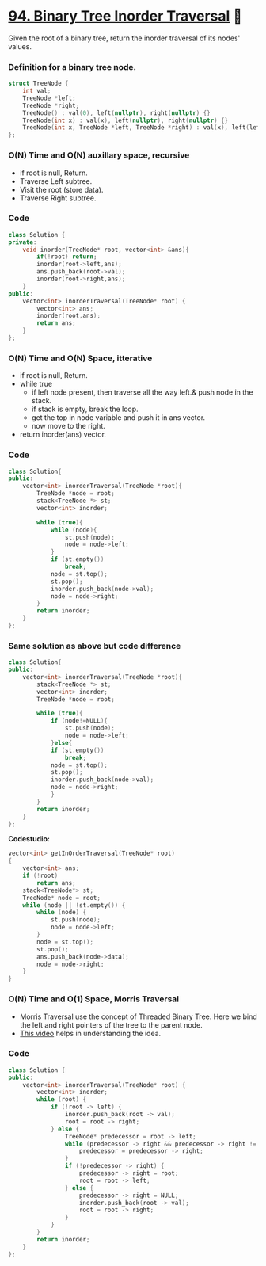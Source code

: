 # [94. Binary Tree Inorder Traversal](https://leetcode.com/problems/binary-tree-inorder-traversal/) 🌟

Given the root of a binary tree, return the inorder traversal of its nodes' values.

### Definition for a binary tree node.

```cpp
struct TreeNode {
    int val;
    TreeNode *left;
    TreeNode *right;
    TreeNode() : val(0), left(nullptr), right(nullptr) {}
    TreeNode(int x) : val(x), left(nullptr), right(nullptr) {}
    TreeNode(int x, TreeNode *left, TreeNode *right) : val(x), left(left), right(right) {}
};
```

### O(N) Time and O(N) auxillary space, recursive

-   if root is null, Return.
-   Traverse Left subtree.
-   Visit the root (store data).
-   Traverse Right subtree.

### Code

```cpp
class Solution {
private:
    void inorder(TreeNode* root, vector<int> &ans){
        if(!root) return;
        inorder(root->left,ans);
        ans.push_back(root->val);
        inorder(root->right,ans);
    }
public:
    vector<int> inorderTraversal(TreeNode* root) {
        vector<int> ans;
        inorder(root,ans);
        return ans;
    }
};
```

### O(N) Time and O(N) Space, itterative

-   if root is null, Return.
-   while true
    -   if left node present, then traverse all the way left.& push node in the stack.
    -   if stack is empty, break the loop.
    -   get the top in node variable and push it in ans vector.
    -   now move to the right.
-   return inorder(ans) vector.

### Code

```cpp
class Solution{
public:
    vector<int> inorderTraversal(TreeNode *root){
        TreeNode *node = root;
        stack<TreeNode *> st;
        vector<int> inorder;

        while (true){
            while (node){
                st.push(node);
                node = node->left;
            }
            if (st.empty())
                break;
            node = st.top();
            st.pop();
            inorder.push_back(node->val);
            node = node->right;
        }
        return inorder;
    }
};
```

### Same solution as above but code difference

```cpp
class Solution{
public:
    vector<int> inorderTraversal(TreeNode *root){
        stack<TreeNode *> st;
        vector<int> inorder;
        TreeNode *node = root;

        while (true){
            if (node!=NULL){
                st.push(node);
                node = node->left;
            }else{
            if (st.empty())
                break;
            node = st.top();
            st.pop();
            inorder.push_back(node->val);
            node = node->right;
            }
        }
        return inorder;
    }
};
```

**Codestudio:**

```cpp
vector<int> getInOrderTraversal(TreeNode* root)
{
    vector<int> ans;
    if (!root)
        return ans;
    stack<TreeNode*> st;
    TreeNode* node = root;
    while (node || !st.empty()) {
        while (node) {
            st.push(node);
            node = node->left;
        }
        node = st.top();
        st.pop();
        ans.push_back(node->data);
        node = node->right;
    }
}
```

### O(N) Time and O(1) Space, Morris Traversal

-   Morris Traversal use the concept of Threaded Binary Tree. Here we bind the left and right pointers of the tree to the parent node.
-   [This video](https://www.youtube.com/watch?v=wGXB9OWhPTg) helps in understanding the idea.

### Code

```cpp
class Solution {
public:
    vector<int> inorderTraversal(TreeNode* root) {
        vector<int> inorder;
        while (root) {
            if (!root -> left) {
                inorder.push_back(root -> val);
                root = root -> right;
            } else {
                TreeNode* predecessor = root -> left;
                while (predecessor -> right && predecessor -> right != root) {
                    predecessor = predecessor -> right;
                }
                if (!predecessor -> right) {
                    predecessor -> right = root;
                    root = root -> left;
                } else {
                    predecessor -> right = NULL;
                    inorder.push_back(root -> val);
                    root = root -> right;
                }
            }
        }
        return inorder;
    }
};
```
